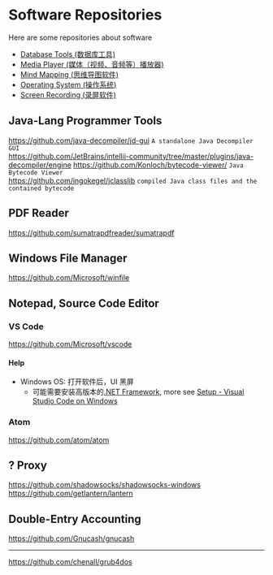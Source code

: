 # Software Repositories
Here are some repositories about software

* [Database Tools (数据库工具)][software_database_tool]
* [Media Player (媒体（视频、音频等）播放器)][software_media_player]
* [Mind Mapping (思维导图软件)][software_mind_mapping]
* [Operating System (操作系统)][software_operating_system]
* [Screen Recording (录屏软件)][software_screen_recording]


## Java-Lang Programmer Tools
https://github.com/java-decompiler/jd-gui ``` A standalone Java Decompiler GUI ```    
https://github.com/JetBrains/intellij-community/tree/master/plugins/java-decompiler/engine
https://github.com/Konloch/bytecode-viewer/ ``` Java Bytecode Viewer ```    
https://github.com/ingokegel/jclasslib  ``` compiled Java class files and the contained bytecode ```    

## PDF Reader
https://github.com/sumatrapdfreader/sumatrapdf    

## Windows File Manager
https://github.com/Microsoft/winfile    

## Notepad, Source Code Editor
### VS Code
https://github.com/Microsoft/vscode    
#### Help
* Windows OS: 打开软件后，UI 黑屏
  * 可能需要安装高版本的[.NET Framework](https://dotnet.microsoft.com/download/dotnet-framework), more see [Setup - Visual Studio Code on Windows](https://code.visualstudio.com/docs/setup/windows)
### Atom
https://github.com/atom/atom    

## ? Proxy
https://github.com/shadowsocks/shadowsocks-windows    
https://github.com/getlantern/lantern    

## Double-Entry Accounting
https://github.com/Gnucash/gnucash    

--------

https://github.com/chenall/grub4dos    



[software_database_tool]:    software_database_tool.md
[software_media_player]:     software_media_player.md
[software_mind_mapping]:     software_mind_mapping.md
[software_operating_system]: software_operating_system.md
[software_screen_recording]: software_screen_recording.md
